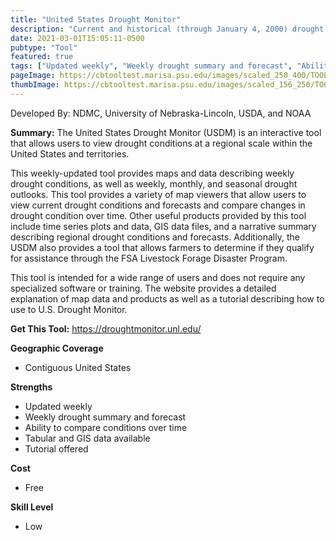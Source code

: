 ```yaml
---
title: "United States Drought Monitor"
description: "Current and historical (through January 4, 2000) drought comparison mapping tool of continental U.S., Alaska, Hawaii,  and territories"
date: 2021-03-01T15:05:11-0500
pubtype: "Tool"
featured: true
tags: ["Updated weekly", "Weekly drought summary and forecast", "Ability to compare conditions over time", "Tabular and GIS data available", "Tutorial offered"]
pageImage: https://cbtooltest.marisa.psu.edu/images/scaled_250_400/TOOLID_44.0_ScreenCapture-1.png
thumbImage: https://cbtooltest.marisa.psu.edu/images/scaled_156_250/TOOLID_44.0_ScreenCapture-1.png
---
```

Developed By: NDMC, University of Nebraska-Lincoln, USDA, and NOAA

**Summary:** The United States Drought Monitor (USDM) is an interactive tool that allows users to view drought conditions at a regional scale within the United States and territories.

This weekly-updated tool provides maps and data describing weekly drought conditions, as well as weekly, monthly, and seasonal drought outlooks. This tool provides a variety of map viewers that allow users to view current drought conditions and forecasts and compare changes in drought condition over time. Other useful products provided by this tool include time series plots and data, GIS data files, and a narrative summary describing regional drought conditions and forecasts. Additionally, the USDM also provides a tool that allows farmers to determine if they qualify for assistance through the FSA Livestock Forage Disaster Program. 

This tool is intended for a wide range of users and does not require any specialized software or training. The website provides a detailed explanation of map data and products as well as a tutorial describing how to use to U.S. Drought Monitor.

__**Get This Tool:**__ https://droughtmonitor.unl.edu/


__**Geographic Coverage**__
- Contiguous United States

__**Strengths**__
-  Updated weekly
-  Weekly drought summary and forecast
-  Ability to compare conditions over time
-  Tabular and GIS data available
-  Tutorial offered

__**Cost**__
- Free

__**Skill Level**__
- Low
